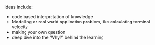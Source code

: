 ideas include:
- code based interpretation of knowledge
- Modelling or real world application problem, like calculating terminal velocity
- making your own question
- deep dive into the 'Why?' behind the learning

